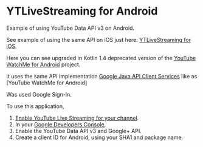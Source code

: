 # YTLiveStreaming for Android

Example of using YouTube Data API v3 on Android.

See example of using the same API on iOS just here: [YTLiveStreaming for iOS](https://github.com/SKrotkih/YTLiveStreaming). 

Here you can see upgraded in Kotlin 1.4 deprecated version of the [YouTube WatchMe for Android](https://github.com/youtube/yt-watchme) project.

It uses the same API implementation  [Google Java API Client Services](https://github.com/googleapis/google-api-java-client-services) like as [YouTube WatchMe for Android]

Was used Google Sign-In. 

To use this application,

1. [Enable YouTube Live Streaming for your channel](https://support.google.com/youtube/answer/2474026?hl=en).
1. In your [Google Developers Console](https://console.developers.google.com),
 1. Enable the YouTube Data API v3 and Google+ API.
 1. Create a client ID for Android, using your SHA1 and package name.
